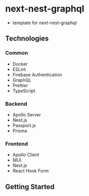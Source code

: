 # next-nest-graphql

- template for next-nest-graphql



## Technologies

### Common

- Docker
- ESLint
- Firebase Authentication
- GraphQL
- Prettier
- TypeScript

### Backend

- Apollo Server
- Nest.js
- Passport.js
- Prisma

### Frontend

- Apollo Client
- MUI
- Next.js
- React Hook Form



## Getting Started
